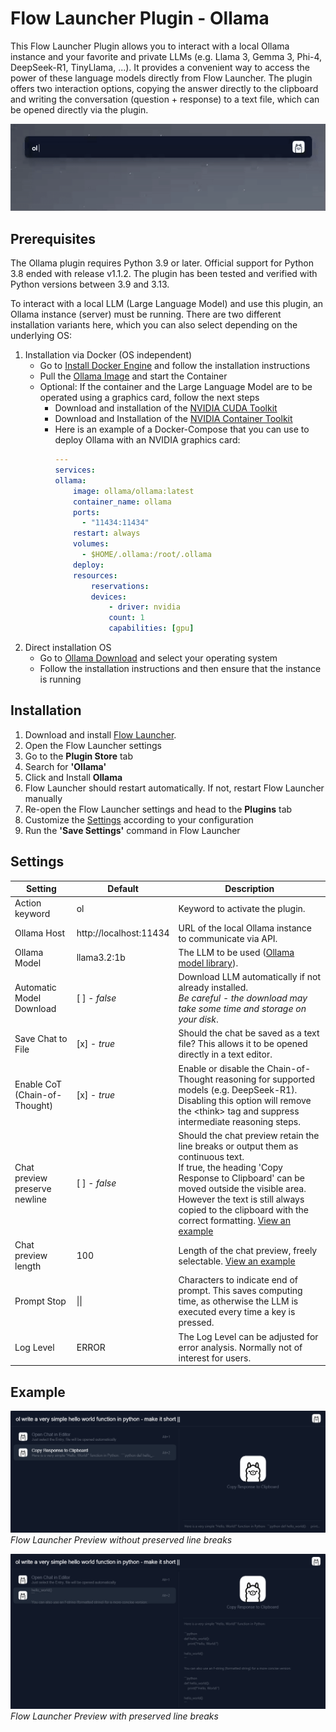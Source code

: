 # Flow Launcher Plugin - Ollama
This Flow Launcher Plugin allows you to interact with a local Ollama instance and your favorite and private LLMs (e.g. Llama 3, Gemma 3, Phi-4, DeepSeek-R1, TinyLlama, ...). It provides a convenient way to access the power of these language models directly from Flow Launcher.
The plugin offers two interaction options, copying the answer directly to the clipboard and writing the conversation (question + response) to a text file, which can be opened directly via the plugin.

![Plugin Example](./Images/plugin-example.gif)

## Prerequisites
The Ollama plugin requires Python 3.9 or later. Official support for Python 3.8 ended with release v1.1.2. The plugin has been tested and verified with Python versions between 3.9 and 3.13.

To interact with a local LLM (Large Language Model) and use this plugin, an Ollama instance (server) must be running. There are two different installation variants here, which you can also select depending on the underlying OS:
1. Installation via Docker (OS independent)
    - Go to [Install Docker Engine](https://docs.docker.com/engine/install/) and follow the installation instructions
    - Pull the [Ollama Image](https://hub.docker.com/r/ollama/ollama) and start the Container
    - Optional: If the container and the Large Language Model are to be operated using a graphics card, follow the next steps
        - Download and installation of the [NVIDIA CUDA Toolkit](https://developer.nvidia.com/cuda-downloads)
        - Download and Installation of the [NVIDIA Container Toolkit](https://docs.nvidia.com/datacenter/cloud-native/container-toolkit/latest/install-guide.html)
        - Here is an example of a Docker-Compose that you can use to deploy Ollama with an NVIDIA graphics card:
            ```yaml
            ---
            services:
            ollama:
                image: ollama/ollama:latest
                container_name: ollama
                ports:
                  - "11434:11434"
                restart: always
                volumes:
                  - $HOME/.ollama:/root/.ollama
                deploy:
                resources:
                    reservations:
                    devices:
                        - driver: nvidia
                        count: 1
                        capabilities: [gpu]
            ```
2. Direct installation OS
    - Go to [Ollama Download](https://ollama.com/download) and select your operating system
    - Follow the installation instructions and then ensure that the instance is running

## Installation
1. Download and install [Flow Launcher](https://www.flowlauncher.com/).
2. Open the Flow Launcher settings
3. Go to the **Plugin Store** tab
4. Search for **'Ollama'**
5. Click and Install **Ollama**
6. Flow Launcher should restart automatically. If not, restart Flow Launcher manually
7. Re-open the Flow Launcher settings and head to the **Plugins** tab
8. Customize the [Settings](#settings) according to your configuration
9. Run the **'Save Settings'** command in Flow Launcher

## Settings
|Setting|Default|Description|
|---|---|---|
|Action keyword|ol|Keyword to activate the plugin.|
|Ollama Host|http://localhost:11434|URL of the local Ollama instance to communicate via API.|
|Ollama Model|llama3.2:1b|The LLM to be used ([Ollama model library](https://ollama.com/library)).|
|Automatic Model Download|[ ] - *false*|Download LLM automatically if not already installed.<br>*Be careful - the download may take some time and storage on your disk*.|
|Save Chat to File|[x] - *true*|Should the chat be saved as a text file? This allows it to be opened directly in a text editor.|
|Enable CoT (Chain-of-Thought)|[x] - *true*|Enable or disable the Chain-of-Thought reasoning for supported models (e.g. DeepSeek-R1).<br>Disabling this option will remove the \<think> tag and suppress intermediate reasoning steps.|
|Chat preview preserve newline|[ ] - *false*|Should the chat preview retain the line breaks or output them as continuous text.<br>If true, the heading 'Copy Response to Clipboard' can be moved outside the visible area. However the text is still always copied to the clipboard with the correct formatting. [View an example](#example)|
|Chat preview length|100|Length of the chat preview, freely selectable. [View an example](#example)|
|Prompt Stop|&#124;&#124;|Characters to indicate end of prompt. This saves computing time, as otherwise the LLM is executed every time a key is pressed.|
|Log Level|ERROR|The Log Level can be adjusted for error analysis. Normally not of interest for users.|

## Example
![Plugin Example without Preview](./Images/plugin-example.png)
*Flow Launcher Preview without preserved line breaks*

![Plugin Example Preview](./Images/plugin-example-preview.png)
*Flow Launcher Preview with preserved line breaks*
